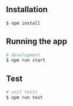 ## Installation

```bash
$ npm install
```

## Running the app

```bash
# development
$ npm run start
```

## Test

```bash
# unit tests
$ npm run test
```
